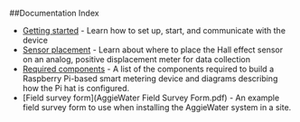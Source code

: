 ##Documentation Index

* [Getting started](gettingstarted.md) - Learn how to set up, start, and communicate with the device
* [Sensor placement](sensorplacement.md) - Learn about where to place the Hall effect sensor on an analog, positive displacement meter for data collection
* [Required components](requiredcomponents.md) - A list of the components required to build a Raspberry Pi-based smart metering device and diagrams describing how the Pi hat is configured.
* [Field survey form](AggieWater Field Survey Form.pdf) - An example field survey form to use when installing the AggieWater system in a site.
